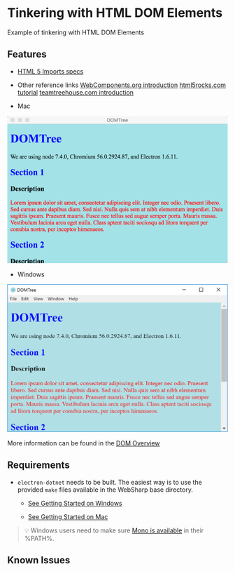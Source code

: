 # Tinkering with HTML DOM Elements

Example of tinkering with HTML DOM Elements

## Features

- [HTML 5 Imports specs](http://w3c.github.io/webcomponents/spec/imports/)

- Other reference links
[WebComponents.org introduction](https://www.webcomponents.org/community/articles/introduction-to-html-imports)
[html5rocks.com tutorial](https://www.html5rocks.com/en/tutorials/webcomponents/imports/)
[teamtreehouse.com introduction](http://blog.teamtreehouse.com/introduction-html-imports)

* Mac

![screen shot mac](images/elementtinkering.png)

* Windows

![screen shot windows](images/elementtinkering-win.png)

More information can be found in the [DOM Overview](../overview.md#htmlpage-gateway-to-dom)



## Requirements

   * `electron-dotnet` needs to be built.  The easiest way is to use the provided `make` files available in the WebSharp base directory.  
   
      * [See Getting Started on Windows](https://github.com/xamarin/WebSharp/blob/master/docs/getting-started/getting-started-dev-windows.md)
   
      * [See Getting Started on Mac](https://github.com/xamarin/WebSharp/blob/master/docs/getting-started/getting-started-dev-mac.md)

> :bulb: Windows users need to make sure [Mono is available](https://github.com/xamarin/WebSharp/blob/master/docs/getting-started/getting-started-dev-windows.md#setting-mono-path) in their %PATH%.

## Known Issues